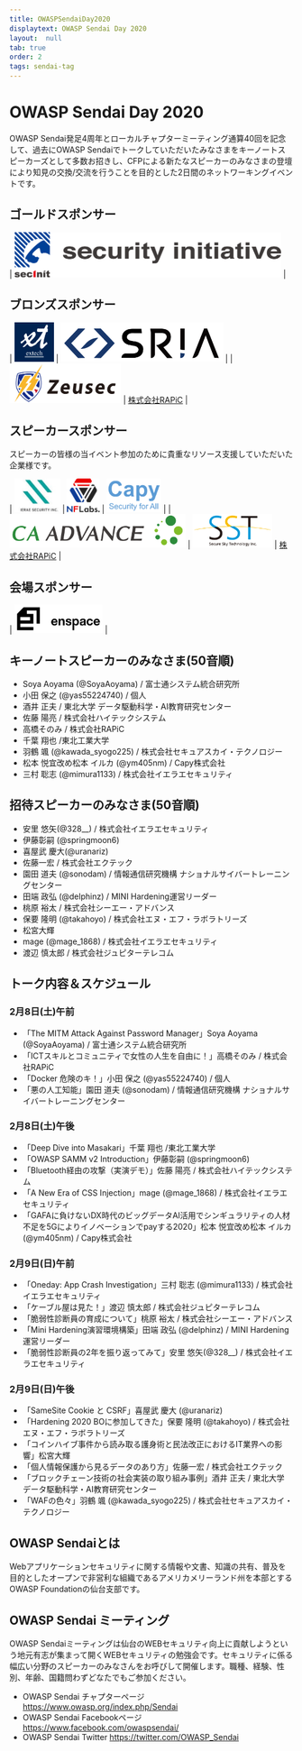```yaml
---
title: OWASPSendaiDay2020
displaytext: OWASP Sendai Day 2020
layout:  null
tab: true
order: 2
tags: sendai-tag
---
```


# OWASP Sendai Day 2020
OWASP Sendai発足4周年とローカルチャプターミーティング通算40回を記念して、過去にOWASP Sendaiでトークしていただいたみなさまをキーノートスピーカーズとして多数お招きし、CFPによる新たなスピーカーのみなさまの登壇により知見の交換/交流を行うことを目的とした2日間のネットワーキングイベントです。

## ゴールドスポンサー

| [<img src="assets/images/securityinitiative.png" height="80px">](https://security-initiative.co.jp) |

## ブロンズスポンサー

| [<img src="assets/images/extech.png" height="70px">](https://www.facebook.com/extechSendai) | [<img src="assets/images/SRIA.png" height="70px">](https://sria.co.jp/) |
| [<img src="assets/images/zeusec.png" height="70px">](https://zeusec.co.jp/) | [株式会社RAPiC](http://rapic.jp/) |

## スピーカースポンサー
スピーカーの皆様の当イベント参加のために貴重なリソース支援していただいた企業様です。

| [<img src="assets/images/ierae.jpg" height="60px">](https://ierae.co.jp/) | [<img src="assets/images/nflaboratories.jpg" height="60px">](https://nflaboratories.co.jp/) | [<img src="assets/images/CapyInc.png" height="60px">](https://www.capy.me/jp/) |
| [<img src="assets/images/CAAdvance.png" height="60px">](https://www.ca-adv.co.jp/) | [<img src="assets/images/SecureSkyTechnologyInc.png" height="60px">](https://www.securesky-tech.com) | [株式会社RAPiC](http://rapic.jp/) |

## 会場スポンサー

| [<img src="assets/images/enspace.png" height="50px">](https://www.enspace.work/) |

## キーノートスピーカーのみなさま(50音順)
* Soya Aoyama (@SoyaAoyama) / 富士通システム統合研究所
* 小田 保之 (@yas55224740) / 個人
* 酒井 正夫 / 東北大学 データ駆動科学・AI教育研究センター
* 佐藤 陽亮 / 株式会社ハイテックシステム
* 高橋そのみ / 株式会社RAPiC
* 千葉 翔也 /東北工業大学
* 羽鶴 颯 (@kawada_syogo225) / 株式会社セキュアスカイ・テクノロジー
* 松本 悦宜改め松本 イルカ (@ym405nm) / Capy株式会社
* 三村 聡志 (@mimura1133) / 株式会社イエラエセキュリティ

## 招待スピーカーのみなさま(50音順)
* 安里 悠矢(@328__) / 株式会社イエラエセキュリティ
* 伊藤彰嗣 (@springmoon6)
* 喜屋武 慶大(@uranariz)
* 佐藤一宏 / 株式会社エクテック
* 園田 道夫 (@sonodam) / 情報通信研究機構 ナショナルサイバートレーニングセンター
* 田端 政弘 (@delphinz) / MINI Hardening運営リーダー
* 桃原 裕太 / 株式会社シーエー・アドバンス
* 保要 隆明 (@takahoyo) / 株式会社エヌ・エフ・ラボラトリーズ
* 松宮大輝
* mage (@mage_1868) / 株式会社イエラエセキュリティ
* 渡辺 慎太郎 / 株式会社ジュピターテレコム

## トーク内容＆スケジュール
### 2月8日(土)午前
* 「The MITM Attack Against Password Manager」Soya Aoyama (@SoyaAoyama) / 富士通システム統合研究所
* 「ICTスキルとコミュニティで女性の人生を自由に！」高橋そのみ / 株式会社RAPiC
* 「Docker 危険のキ！」小田 保之 (@yas55224740) / 個人
* 「悪の人工知能」園田 道夫 (@sonodam) / 情報通信研究機構 ナショナルサイバートレーニングセンター

### 2月8日(土)午後
* 「Deep Dive into Masakari」千葉 翔也 /東北工業大学
* 「OWASP SAMM v2 Introduction」伊藤彰嗣 (@springmoon6)
* 「Bluetooth経由の攻撃（実演デモ）」佐藤 陽亮 / 株式会社ハイテックシステム
* 「A New Era of CSS Injection」mage (@mage_1868) / 株式会社イエラエセキュリティ
* 「GAFAに負けないDX時代のビッグデータAI活用でシンギュラリティの人材不足を5Gによりイノベーションでpayする2020」松本 悦宜改め松本 イルカ (@ym405nm) / Capy株式会社

### 2月9日(日)午前
* 「Oneday: App Crash Investigation」三村 聡志 (@mimura1133) / 株式会社イエラエセキュリティ
* 「ケーブル屋は見た！」渡辺 慎太郎 / 株式会社ジュピターテレコム
* 「脆弱性診断員の育成について」桃原 裕太 / 株式会社シーエー・アドバンス
* 「Mini Hardening演習環境構築」田端 政弘 (@delphinz) / MINI Hardening運営リーダー
* 「脆弱性診断員の2年を振り返ってみて」安里 悠矢(@328__) / 株式会社イエラエセキュリティ

### 2月9日(日)午後
* 「SameSite Cookie と CSRF」喜屋武 慶大 (@uranariz)
* 「Hardening 2020 BOに参加してきた」保要 隆明 (@takahoyo) / 株式会社エヌ・エフ・ラボラトリーズ
* 「コインハイブ事件から読み取る護身術と民法改正におけるIT業界への影響」松宮大輝
* 「個人情報保護から見るデータのあり方」佐藤一宏 / 株式会社エクテック
* 「ブロックチェーン技術の社会実装の取り組み事例」酒井 正夫 / 東北大学 データ駆動科学・AI教育研究センター
* 「WAFの色々」羽鶴 颯 (@kawada_syogo225) / 株式会社セキュアスカイ・テクノロジー

## OWASP Sendaiとは
Webアプリケーションセキュリティに関する情報や文書、知識の共有、普及を目的としたオープンで非営利な組織であるアメリカメリーランド州を本部とするOWASP Foundationの仙台支部です。

## OWASP Sendai ミーティング
OWASP Sendaiミーティングは仙台のWEBセキュリティ向上に貢献しようという地元有志が集まって開くWEBセキュリティの勉強会です。セキュリティに係る幅広い分野のスピーカーのみなさんをお呼びして開催します。職種、経験、性別、年齢、国籍問わずどなたでもご参加ください。

- OWASP Sendai チャプターページ https://www.owasp.org/index.php/Sendai
- OWASP Sendai Facebookページ https://www.facebook.com/owaspsendai/
- OWASP Sendai Twitter https://twitter.com/OWASP_Sendai

